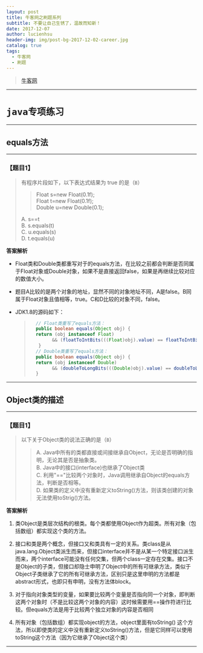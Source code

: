 ```yaml
---
layout: post
title: 牛客网之刷题系列
subtitle: 不要让自己生锈了，温故而知新！
date: 2017-12-07
author: lucienhsu
header-img: img/post-bg-2017-12-02-career.jpg
catalog: true
tags:
  - 牛客网
  - 刷题
---
```


> [牛客网](https://www.nowcoder.com)

--------------------------------------------------------------------------------
# `java专项练习`
--------------------------------------------------------------------------------

## equals方法

-------
### **【题目1】**
> 有程序片段如下，以下表达式结果为 true 的是（`B`）  
>> Float  s=new  Float(0.1f);   
>> Float  t=new  Float(0.1f);  
>> Double  u=new  Double(0.1);    
>
> A. s==t  
> B. s.equals(t)  
> C. u.equals(s)  
> D. t.equals(u)  

**答案解析**
- Float类和Double类都重写对于的equals方法，在比较之前都会判断是否同属于Float对象或Double对象，如果不是直接返回false，如果是再继续比较对应的数值大小。

- 题目A比较的是两个对象的地址，显然不同的对象地址不同，A是false。B同属于Float对象且值相等，true。C和D比较的对象不同，false。

- JDK1.8的源码如下：
  > ```java
  >   // Float类重写了equals方法：
  >   public boolean equals(Object obj) {
  >   return (obj instanceof Float)
  >         && (floatToIntBits(((Float)obj).value) == floatToIntBits(value));
  >    }
  >   // Double类重写了equals方法：
  >   public boolean equals(Object obj) {
  >   return (obj instanceof Double)
  >         && (doubleToLongBits(((Double)obj).value) == doubleToLongBits(value));
  >   }
  > ```

---------

## Object类的描述

-------
### **【题目1】**
> 以下关于Object类的说法正确的是（`B`）  
>> A. Java中所有的类都直接或间接继承自Object，无论是否明确的指明，无论其是否是抽象类。  
>> B. Java中的接口(interface)也继承了Object类  
>> C. 利用"=="比较两个对象时，Java调用继承自Object的equals方法，判断是否相等。  
>> D. 如果类的定义中没有重新定义toString()方法，则该类创建的对象无法使用toStrig()方法。  

**答案解析**

1. 类Object是类层次结构的根类。每个类都使用Object作为超类。所有对象（包括数组）都实现这个类的方法。

2. 接口和类是两个概念，但接口又和类具有一定的关系。类class是从java.lang.Object类派生而来，但接口interface并不是从某一个特定接口派生而来，两个interface可能没有任何交集，但两个class一定存在交集。接口不是Object的子类，但接口却隐士申明了Object中的所有可继承方法，类似于Object子类继承了它的所有可继承方法，区别只是这里申明的方法都是abstract形式，也即只有申明，没有方法体block。

3. 对于指向对象类型的变量，如果要比较两个变量是否指向同一个对象，即判断这两个对象时（不是比较这两个对象的内容）这时候需要用==操作符进行比较。但equals方法是用于比较两个独立对象的内容是否相同

4. 所有对象（包括数组）都实现object的方法，object里面有toString() 这个方法，所以即使类的定义中没有重新定义toString()方法，但是它同样可以使用toString这个方法（因为它继承了Object这个类）

------
